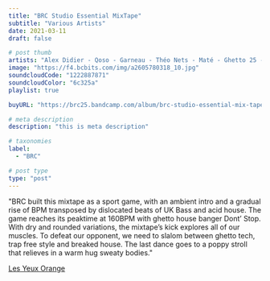 ```yaml
---
title: "BRC Studio Essential MixTape"
subtitle: "Various Artists"
date: 2021-03-11
draft: false

# post thumb
artists: "Alex Didier - Qoso - Garneau - Théo Nets - Maté - Ghetto 25 - RAW TAKES - 666uba X DJ Highlimiter - YTP - Sale Garce - Xiao Quan - Von Riu - Wilt"
image: "https://f4.bcbits.com/img/a2605780318_10.jpg"
soundcloudCode: "1222887871"
soundcloudColor: "6c325a"
playlist: true

buyURL: "https://brc25.bandcamp.com/album/brc-studio-essential-mix-tape"

# meta description
description: "this is meta description"

# taxonomies
label: 
  - "BRC"

# post type
type: "post"
---
```


"BRC built this mixtape as a sport game, with an ambient intro and a gradual rise of BPM transposed by dislocated beats of UK Bass and acid house. The game reaches its peaktime at 160BPM with ghetto house banger Dont’ Stop. With dry and rounded variations, the mixtape’s kick explores all of our muscles. To defeat our opponent, we need to slalom between ghetto tech, trap free style and breaked house. The last dance goes to a poppy stroll that relieves in a warm hug sweaty bodies."

[Les Yeux Orange](https://soundcloud.com/les-yeux-orange/premiere-mate-wonky-donkey-vocal-smiss)